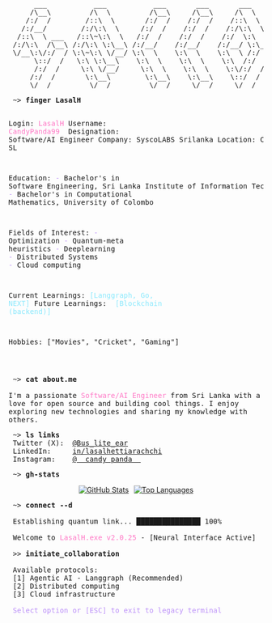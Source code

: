 <div style="text-align: center;">
<pre>
      ___           ___           ___       ___       ___     
     /\__\         /\  \         /\__\     /\__\     /\  \    
    /:/  /        /::\  \       /:/  /    /:/  /    /::\  \   
   /:/__/        /:/\:\  \     /:/  /    /:/  /    /:/\:\  \  
  /::\  \ ___   /::\~\:\  \   /:/  /    /:/  /    /:/  \:\  \ 
 /:/\:\  /\__\ /:/\:\ \:\__\ /:/__/    /:/__/    /:/__/ \:\__\
 \/__\:\/:/  / \:\~\:\ \/__/ \:\  \    \:\  \    \:\  \ /:/  /
      \::/  /   \:\ \:\__\    \:\  \    \:\  \    \:\  /:/  / 
      /:/  /     \:\ \/__/     \:\  \    \:\  \    \:\/:/  /  
     /:/  /       \:\__\        \:\__\    \:\__\    \::/  /   
     \/__/         \/__/         \/__/     \/__/     \/__/    
</pre>
</div>
<pre>
 ~> <strong>finger LasalH</strong>

Login:  <span style="color: #ff79c6">LasalH</span>                          Username: <span style="color: #ff79c6">CandyPanda99 </span> 
Designation: Software/AI Engineer       Company: SyscoLABS Srilanka
Location: Colombo, SL
 
 Education: 
  <span style="color: #bd93f9">\-</span> Bachelor's in Software Engineering, Sri Lanka Institute of Information Technology
  <span style="color: #bd93f9">\-</span> Bachelor's in Computational Mathematics, University of Colombo
 

 Fields of Interest: 
  <span style="color: #bd93f9">\-</span> Optimization
  <span style="color: #bd93f9">\-</span> Quantum-meta heuristics 
  <span style="color: #bd93f9">\-</span> Deeplearning
  <span style="color: #bd93f9">\-</span> Distributed Systems 
  <span style="color: #bd93f9">\-</span> Cloud computing

 Current Learnings: <span style="color: #8be9fd">[Langgraph, Go, NEXT]</span>
Future Learnings: <span style="color: #8be9fd"> [Blockchain (backend)]</span>

 Hobbies: ["Movies", "Cricket", "Gaming"]

[//]: # (Project:)

[//]: # (   - <a href="https://github.com/hedyhli/outline.nvim">outline.nvim</a>)

[//]: # (   - <a href="https://github.com/hedyhli/cognate-playground">an online playground</a> for the Cognate programming language)
</pre>
<pre style="white-space: pre-wrap; word-wrap: break-word;">
 ~> <strong>cat about.me</strong>

I'm a passionate <span style="color: #ff79c6">Software/AI Engineer</span> from Sri Lanka with a love for open source and building cool things. I enjoy exploring new technologies and sharing my knowledge with others.
</pre>
<pre>
 ~> <strong>ls links</strong>
 Twitter (X):  <a href="https://x.com/Bus_lite_ear">@Bus_lite_ear</a>
 LinkedIn:     <a href="https://www.linkedin.com/in/lasalhettiarachchi/">in/lasalhettiarachchi</a>
 Instagram:    <a rel=me href="https://www.instagram.com/__candy_panda__/">@__candy_panda__</a>
</pre>

<pre>
 ~> <strong>gh-stats</strong>
</pre>

<div style="display: flex; justify-content: center; gap: 10px; flex-wrap: wrap;">
  <a href="https://github.com/CandyPanda99">
        <img src="https://github-readme-stats.vercel.app/api?username=CandyPanda99&show_icons=true&rank_icon=github&theme=vue" alt="GitHub Stats" />
      </a>
  <a href="https://github.com/CandyPanda99">
    <img src="https://github-readme-stats.vercel.app/api/top-langs/?username=CandyPanda99&layout=compact&theme=vue" alt="Top Languages" />
  </a>
</div>

<pre>
 ~> <strong>connect --d</strong>
 
 Establishing quantum link... ███████████████ 100%
 
 Welcome to <span style="color: #ff79c6">LasalH.exe v2.0.25</span> - [Neural Interface Active]

 <span>>></span> <strong>initiate_collaboration</strong>
 
 Available protocols:
 <span>[1]</span> Agentic AI - Langgraph (Recommended)
 <span>[2]</span> Distributed computing
 <span>[3]</span> Cloud infrastructure
 
 <span style="color: #bd93f9">Select option or [ESC] to exit to legacy terminal</span>
</pre>

